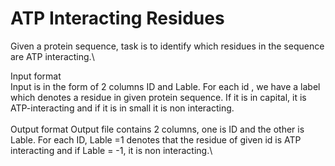 # ATP Interacting Residues

Given a protein sequence, task is to identify which residues in the sequence are ATP interacting.\

Input format\
Input is in the form of 2 columns ID and Lable. For each id , we have a label which denotes a residue in given protein sequence. If it is in capital, it is ATP-interacting and if it is in small it is non interacting.\
\
Output format
Output file contains 2 columns, one is ID and the other is Lable. For each ID, Lable =1 denotes that the residue of given id is ATP interacting and if Lable = -1, it is non interacting.\
